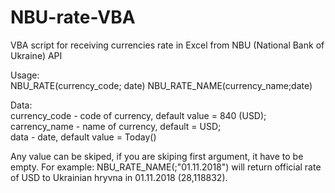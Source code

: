 # NBU-rate-VBA
VBA script for receiving currencies rate in Excel from NBU (National Bank of Ukraine) API

Usage: \
NBU_RATE(currency_code; date)
NBU_RATE_NAME(currency_name;date)

Data:\
currency_code - code of currency, default value = 840 (USD);\
carrency_name - name of currency, default = USD; \
data - date, default value = Today()

Any value can be skiped, if you are skiping first argument, it have to be empty. For example: NBU_RATE_NAME(;"01.11.2018") will return official rate of USD to Ukrainian hryvna in 01.11.2018 (28,118832).
